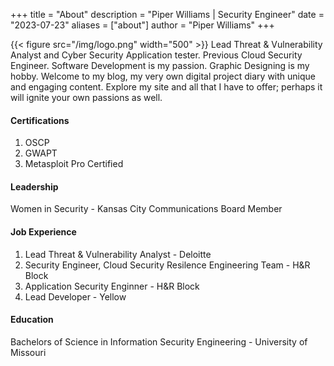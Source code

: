 +++
title = "About"
description = "Piper Williams | Security Engineer"
date = "2023-07-23"
aliases = ["about"]
author = "Piper Williams"
+++


<title>Piper Williams</title>

{{< figure src="/img/logo.png" width="500" >}}
Lead Threat & Vulnerability Analyst and Cyber Security Application tester. Previous Cloud Security Engineer. Software Development is my passion. Graphic Designing is my hobby. Welcome to my blog, my very own digital project diary with unique and engaging content. Explore my site and all that I have to offer; perhaps it will ignite your own passions as well.



#### Certifications
1. OSCP
2. GWAPT
3. Metasploit Pro Certified 


#### Leadership 
Women in Security - Kansas City Communications Board Member

#### Job Experience 
1. Lead Threat & Vulnerability Analyst - Deloitte
2. Security Engineer, Cloud Security Resilence Engineering Team - H&R Block
3. Application Security Enginner - H&R Block
4. Lead Developer - Yellow 


#### Education 
Bachelors of Science in Information Security Engineering - University of Missouri

